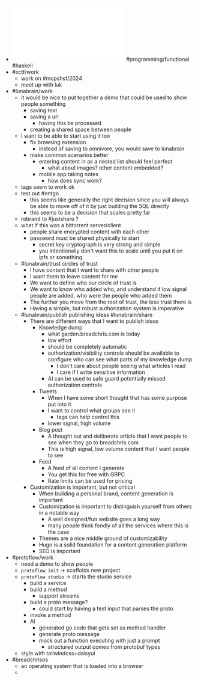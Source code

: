 - ![A Type of Programming Draft Dec 8.pdf](../assets/A_Type_of_Programming_Draft_Dec_8_1702169465977_0.pdf) #programming/functional #haskell
- #xctf/work
	- work on #mcpshsf/2024
	- meet up with luk
- #lunabrain/work
	- it would be nice to put together a demo that could be used to show people something
		- saving text
		- saving a url
			- having this be processed
		- creating a shared space between people
	- I want to be able to start using it too
		- fix browsing extension
			- instead of saving to omnivore, you would save to lunabrain
		- make common scenarios better
			- entering content in as a nested list should feel perfect
				- what about images? other content embedded?
			- mobile app taking notes
				- how does sync work?
	- tags seem to work ok
	- test out #entgo
		- this seems like generally the right decision since you will always be able to move off of it by just building the SQL directly
		- this seems to be a decision that scales pretty far
	- rebrand to #justshare ?
	- what if this was a bittorrent server/client
		- people share encrypted content with each other
		- password must be shared physically to start
			- secret key cryptograph is very strong and simple
			- you intentionally don't want this to scale until you put it on ipfs or something
	- #lunabrain/trust circles of trust
		- I have content that I want to share with other people
		- I want them to leave content for me
		- We want to define who our circle of trust is
		- We want to know who added who, and understand if low signal people are added, who were the people who added them
		- The further you move from the root of trust, the less trust there is
		- Having a simple, but robust authorization system is imperative
	- #lunabrain/publish publishing ideas #lunabrain/share
		- There are different ways that I want to publish ideas
			- Knowledge dump
				- what garden.breadchris.com is today
				- low effort
				- should be completely automatic
				- authorization/visibility controls should be available to configure who can see what parts of my knowledge dump
					- I don't care about people seeing what articles I read
					- I care if I write sensitive information
				- AI can be used to safe guard potentially missed authorization controls
			- Tweets
				- When I have some short thought that has some purpose put into it
				- I want to control what groups see it
					- tags can help control this
				- lower signal, high volume
			- Blog post
				- A thought out and deliberate article that I want people to see when they go to breadchris.com
				- This is high signal, low volume content that I want people to see
			- Feed
				- A feed of all content I generate
				- You get this for free with GRPC
				- Rate limits can be used for pricing
		- Customization is important, but not critical
			- When building a personal brand, content generation is important
			- Customization is important to distinguish yourself from others in a notable way
				- A well designed/fun website goes a long way
				- many people think fondly of all the services where this is the case
			- Themes are a nice middle ground of customizability
			- Hugo is a solid foundation for a content generation platform
			- SEO is important
- #protoflow/work
	- need a demo to show people
	- `protoflow init` -> scaffolds new project
	- `protoflow studio` -> starts the studio service
		- build a service
		- build a method
			- support streams
		- build a proto message?
			- could start by having a text input that parses the proto
		- invoke a method
		- AI
			- generated go code that gets set as method handler
			- generate proto message
			- mock out a function executing with just a prompt
				- structured output comes from protobuf types
	- style with tailwindcss+daisyui
- #breadchrisos
	- an operating system that is loaded into a browser
	-